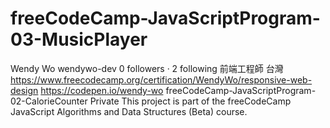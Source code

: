 # freeCodeCamp-JavaScriptProgram-03-MusicPlayer
  Wendy Wo wendywo-dev 0 followers · 2 following  前端工程師 台灣 https://www.freecodecamp.org/certification/WendyWo/responsive-web-design      https://codepen.io/wendy-wo      freeCodeCamp-JavaScriptProgram-02-CalorieCounter Private      This project is part of the freeCodeCamp JavaScript Algorithms and Data Structures (Beta) course. 
